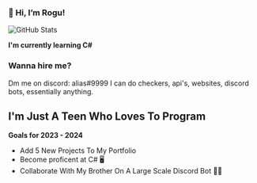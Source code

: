 ### 👋 Hi, I’m Rogu!

![GitHub Stats](https://github-readme-stats.vercel.app/api?username=aliaslovesu&theme=radical)


 **I'm currently learning C#**


### Wanna hire me?

Dm me on discord: alias#9999 I can do checkers, api's, websites, discord bots, essentially anything.


## I'm Just A Teen Who Loves To Program

**Goals for 2023 - 2024**

- Add 5 New Projects To My Portfolio
- Become proficent at C# 🖥️
- Collaborate With My Brother On A Large Scale Discord Bot 🧘‍♂️


